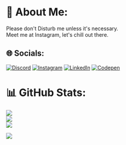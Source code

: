 # 💫 About Me:
Please don't Disturb me unless it's necessary. <br>Meet me at Instagram, let's chill out there.


## 🌐 Socials:
[![Discord](https://img.shields.io/badge/Discord-%237289DA.svg?logo=discord&logoColor=white)](https://discord.gg/https://discord.gg/Ghf5pW4ehG) [![Instagram](https://img.shields.io/badge/Instagram-%23E4405F.svg?logo=Instagram&logoColor=white)](https://instagram.com/i.am_dkt) [![LinkedIn](https://img.shields.io/badge/LinkedIn-%230077B5.svg?logo=linkedin&logoColor=white)](https://linkedin.com/in/https://www.linkedin.com/in/darshan-kumar-t-4429a8233) [![Codepen](https://img.shields.io/badge/Codepen-000000?style=for-the-badge&logo=codepen&logoColor=white)](https://codepen.io/Merciless-GOD) 


# 📊 GitHub Stats:
![](https://github-readme-stats.vercel.app/api?username=Merciless-GOD&theme=midnight-purple&hide_border=false&include_all_commits=true&count_private=false)<br/>
![](https://github-readme-streak-stats.herokuapp.com/?user=Merciless-GOD&theme=midnight-purple&hide_border=false)<br/>
![](https://github-readme-stats.vercel.app/api/top-langs/?username=Merciless-GOD&theme=midnight-purple&hide_border=false&include_all_commits=true&count_private=false&layout=compact)

[![](https://visitcount.itsvg.in/api?id=Merciless-GOD&icon=5&color=11)](https://visitcount.itsvg.in)
